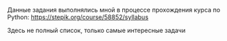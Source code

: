 Данные задания выполнялись мной в процессе прохождения курса по Python: https://stepik.org/course/58852/syllabus

Здесь не полный список, только самые интересные задачи
